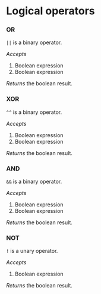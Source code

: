 # Logical operators

### OR

`||` is a binary operator.

*Accepts*
1. Boolean expression
2. Boolean expression

*Returns* the boolean result.

### XOR

`^^` is a binary operator.

*Accepts*
1. Boolean expression
2. Boolean expression

*Returns* the boolean result.

### AND

`&&` is a binary operator.

*Accepts*
1. Boolean expression
2. Boolean expression

*Returns* the boolean result.

### NOT

`!` is a unary operator.

*Accepts*
1. Boolean expression

*Returns* the boolean result.
